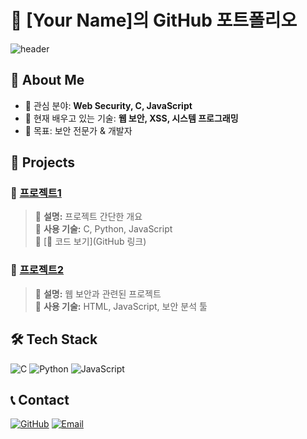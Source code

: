 # 🚀 [Your Name]의 GitHub 포트폴리오

![header](https://capsule-render.vercel.app/api?type=wave&color=auto&height=200&section=header&text=Welcome!&fontSize=50)

## 👋 About Me
- 🌱 관심 분야: **Web Security, C, JavaScript**
- 🔭 현재 배우고 있는 기술: **웹 보안, XSS, 시스템 프로그래밍**
- 🎯 목표: 보안 전문가 & 개발자

## 🚀 Projects
### 🔹 [프로젝트1](GitHub링크)
> 🔹 **설명:** 프로젝트 간단한 개요  
> 🔹 **사용 기술:** C, Python, JavaScript  
> 🔹 [📌 코드 보기](GitHub 링크)

### 🔹 [프로젝트2](GitHub링크)
> 🔹 **설명:** 웹 보안과 관련된 프로젝트  
> 🔹 **사용 기술:** HTML, JavaScript, 보안 분석 툴  

## 🛠️ Tech Stack
![C](https://img.shields.io/badge/C-A8B9CC?style=flat-square&logo=c&logoColor=white)
![Python](https://img.shields.io/badge/Python-3776AB?style=flat-square&logo=python&logoColor=white)
![JavaScript](https://img.shields.io/badge/JavaScript-F7DF1E?style=flat-square&logo=javascript&logoColor=black)

## 📞 Contact
[![GitHub](https://img.shields.io/badge/GitHub-181717?style=flat-square&logo=github&logoColor=white)](https://github.com/YourGitHubID)
[![Email](https://img.shields.io/badge/Email-DA2C43?style=flat-square&logo=gmail&logoColor=white)](mailto:your.email@example.com)
